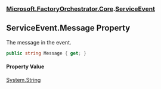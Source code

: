 ### [Microsoft.FactoryOrchestrator.Core](Microsoft_FactoryOrchestrator_Core.md 'Microsoft.FactoryOrchestrator.Core').[ServiceEvent](Microsoft_FactoryOrchestrator_Core_ServiceEvent.md 'Microsoft.FactoryOrchestrator.Core.ServiceEvent')
## ServiceEvent.Message Property
The message in the event.  
```csharp
public string Message { get; }
```
#### Property Value
[System.String](https://docs.microsoft.com/en-us/dotnet/api/System.String 'System.String')
